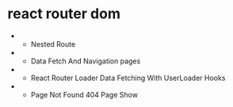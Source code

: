 # react router dom

* * Nested Route

* * Data Fetch And Navigation pages

* * React Router Loader Data Fetching With UserLoader Hooks

* * Page Not Found 404 Page Show
